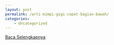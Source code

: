 ```yaml
---
layout: post
permalink: /arti-mimpi-gigi-copot-bagian-bawah/
categories:
    - Uncategorized
---
```


[Baca Selengkapnya](/03)